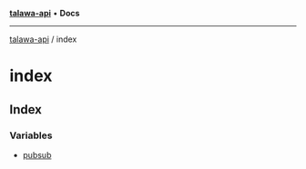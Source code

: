 [**talawa-api**](../README.md) • **Docs**

***

[talawa-api](../modules.md) / index

# index

## Index

### Variables

- [pubsub](variables/pubsub.md)
